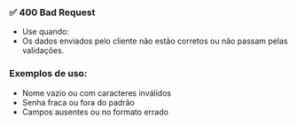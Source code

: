 ### ✅ 400 Bad Request
* Use quando:
* Os dados enviados pelo cliente não estão corretos ou não passam pelas validações.

### Exemplos de uso:

* Nome vazio ou com caracteres inválidos
* Senha fraca ou fora do padrão
* Campos ausentes ou no formato errado